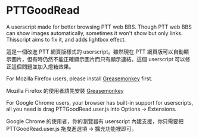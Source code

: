 PTTGoodRead
===========

A userscript made for better browsing PTT web BBS. Though PTT web BBS can show images automatically, sometimes it won't show but only links. Thisscript aims to fix it, and adds lightbox effect.

這是一個改進 PTT 網頁版樣式的 userscript。雖然現在 PTT 網頁版可以自動顯示圖片，但有時仍然不能正確顯示圖片而只有顯示連結。這個 userscript 可以修正這個問題並加入燈箱效果。

For Mozilla Firefox users, please install [Greasemonkey](https://addons.mozilla.org/firefox/addon/greasemonkey/ "Greasemonkey :: Add-ons for Firefox") first.

Mozilla Firefox 的使用者請先安裝 [Greasemonkey](https://addons.mozilla.org/firefox/addon/greasemonkey/ "Greasemonkey :: Add-ons for Firefox")

For Google Chrome users, your browser has built-in support for userscripts, all you need is drag PTTGoodRead.user.js into Options -> Extensions.

Google Chrome 的使用者，你的瀏覽器有 userscript 內建支援，你只需要把PTTGoodRead.user.js 拖曳進選項 -> 擴充功能裡即可。